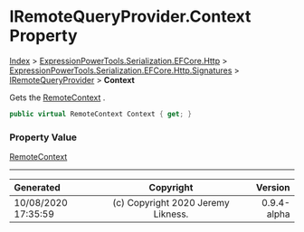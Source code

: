 ﻿# IRemoteQueryProvider.Context Property

[Index](../index.md) > [ExpressionPowerTools.Serialization.EFCore.Http](ExpressionPowerTools.Serialization.EFCore.Http.a.md) > [ExpressionPowerTools.Serialization.EFCore.Http.Signatures](ExpressionPowerTools.Serialization.EFCore.Http.Signatures.n.md) > [IRemoteQueryProvider](ExpressionPowerTools.Serialization.EFCore.Http.Signatures.IRemoteQueryProvider.i.md) > **Context**

Gets the [RemoteContext](ExpressionPowerTools.Serialization.EFCore.Http.Queryable.RemoteContext.cs.md) .

```csharp
public virtual RemoteContext Context { get; }
```

### Property Value

 [RemoteContext](ExpressionPowerTools.Serialization.EFCore.Http.Queryable.RemoteContext.cs.md) 


---

| Generated | Copyright | Version |
| :-- | :-: | --: |
| 10/08/2020 17:35:59 | (c) Copyright 2020 Jeremy Likness. | 0.9.4-alpha |
